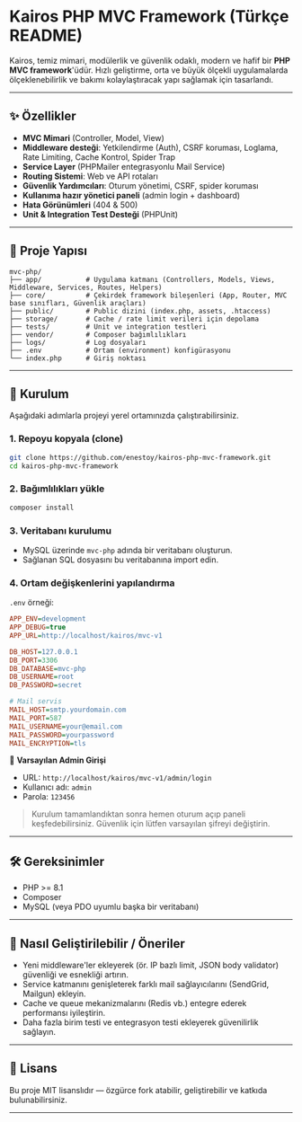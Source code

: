 # Kairos PHP MVC Framework (Türkçe README)

Kairos, temiz mimari, modülerlik ve güvenlik odaklı, modern ve hafif bir **PHP MVC framework**'üdür. Hızlı geliştirme, orta ve büyük ölçekli uygulamalarda ölçeklenebilirlik ve bakımı kolaylaştıracak yapı sağlamak için tasarlandı.

---

## ✨ Özellikler

- **MVC Mimari** (Controller, Model, View)
- **Middleware desteği**: Yetkilendirme (Auth), CSRF koruması, Loglama, Rate Limiting, Cache Kontrol, Spider Trap
- **Service Layer** (PHPMailer entegrasyonlu Mail Service)
- **Routing Sistemi**: Web ve API rotaları
- **Güvenlik Yardımcıları**: Oturum yönetimi, CSRF, spider koruması
- **Kullanıma hazır yönetici paneli** (admin login + dashboard)
- **Hata Görünümleri** (404 & 500)
- **Unit & Integration Test Desteği** (PHPUnit)

---

## 📂 Proje Yapısı

```text
mvc-php/
├── app/           # Uygulama katmanı (Controllers, Models, Views, Middleware, Services, Routes, Helpers)
├── core/          # Çekirdek framework bileşenleri (App, Router, MVC base sınıfları, Güvenlik araçları)
├── public/        # Public dizini (index.php, assets, .htaccess)
├── storage/       # Cache / rate limit verileri için depolama
├── tests/         # Unit ve integration testleri
├── vendor/        # Composer bağımlılıkları
├── logs/          # Log dosyaları
├── .env           # Ortam (environment) konfigürasyonu
└── index.php      # Giriş noktası
```

---

## 🚀 Kurulum

Aşağıdaki adımlarla projeyi yerel ortamınızda çalıştırabilirsiniz.

### 1. Repoyu kopyala (clone)

```bash
git clone https://github.com/enestoy/kairos-php-mvc-framework.git
cd kairos-php-mvc-framework
```

### 2. Bağımlılıkları yükle

```bash
composer install
```

### 3. Veritabanı kurulumu

- MySQL üzerinde `mvc-php` adında bir veritabanı oluşturun.
- Sağlanan SQL dosyasını bu veritabanına import edin.

### 4. Ortam değişkenlerini yapılandırma

`.env` örneği:

```ini
APP_ENV=development
APP_DEBUG=true
APP_URL=http://localhost/kairos/mvc-v1

DB_HOST=127.0.0.1
DB_PORT=3306
DB_DATABASE=mvc-php
DB_USERNAME=root
DB_PASSWORD=secret

# Mail servis
MAIL_HOST=smtp.yourdomain.com
MAIL_PORT=587
MAIL_USERNAME=your@email.com
MAIL_PASSWORD=yourpassword
MAIL_ENCRYPTION=tls
```

🔑 **Varsayılan Admin Girişi**

- URL: `http://localhost/kairos/mvc-v1/admin/login`
- Kullanıcı adı: `admin`
- Parola: `123456`

> Kurulum tamamlandıktan sonra hemen oturum açıp paneli keşfedebilirsiniz. Güvenlik için lütfen varsayılan şifreyi değiştirin.

---

## 🛠 Gereksinimler

- PHP >= 8.1
- Composer
- MySQL (veya PDO uyumlu başka bir veritabanı)

---

## 🧩 Nasıl Geliştirilebilir / Öneriler

- Yeni middleware'ler ekleyerek (ör. IP bazlı limit, JSON body validator) güvenliği ve esnekliği artırın.
- Service katmanını genişleterek farklı mail sağlayıcılarını (SendGrid, Mailgun) ekleyin.
- Cache ve queue mekanizmalarını (Redis vb.) entegre ederek performansı iyileştirin.
- Daha fazla birim testi ve entegrasyon testi ekleyerek güvenilirlik sağlayın.

---

## 📜 Lisans

Bu proje MIT lisanslıdır — özgürce fork atabilir, geliştirebilir ve katkıda bulunabilirsiniz.

---
